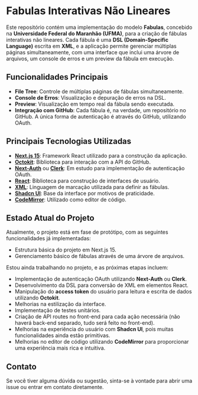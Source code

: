# Fabulas Interativas Não Lineares

Este repositório contém uma implementação do modelo **Fabulas**, concebido na **Universidade Federal do Maranhão (UFMA)**, para a criação de fábulas interativas não lineares. Cada fábula é uma **DSL (Domain-Specific Language)** escrita em **XML**, e a aplicação permite gerenciar múltiplas páginas simultaneamente, com uma interface que inclui uma árvore de arquivos, um console de erros e um preview da fábula em execução.

## Funcionalidades Principais

- **File Tree**: Controle de múltiplas páginas de fábulas simultaneamente.
- **Console de Erros**: Visualização e depuração de erros na DSL.
- **Preview**: Visualização em tempo real da fábula sendo executada.
- **Integração com GitHub**: Cada fábula é, na verdade, um repositório no GitHub. A única forma de autenticação é através do GitHub, utilizando OAuth.

## Principais Tecnologias Utilizadas

- **[Next.js 15](https://nextjs.org/)**: Framework React utilizado para a construção da aplicação.
- **[Octokit](https://octokit.github.io/)**: Biblioteca para interação com a API do GitHub.
- **[Next-Auth](https://next-auth.js.org/)** ou **[Clerk](https://clerk.dev/)**: Em estudo para implementação de autenticação OAuth.
- **[React](https://reactjs.org/)**: Biblioteca para construção de interfaces de usuário.
- **[XML](https://www.w3.org/XML/)**: Linguagem de marcação utilizada para definir as fábulas.
- **[Shadcn UI](https://shadcn-ui.com/)**: Base da interface por motivos de praticidade.
- **[CodeMirror](https://codemirror.net/)**: Utilizado como editor de código.

## Estado Atual do Projeto

Atualmente, o projeto está em fase de protótipo, com as seguintes funcionalidades já implementadas:

- Estrutura básica do projeto em Next.js 15.
- Gerenciamento básico de fábulas através de uma árvore de arquivos.

Estou ainda trabalhando no projeto, e as próximas etapas incluem:

- Implementação de autenticação OAuth utilizando **Next-Auth** ou **Clerk**.
- Desenvolvimento da DSL para conversão de XML em elementos React.
- Manipulação do **access token** do usuário para leitura e escrita de dados utilizando **Octokit**.
- Melhorias na estilização da interface.
- Implementação de testes unitários.
- Criação de API routes no front-end para cada ação necessária (não haverá back-end separado, tudo será feito no front-end).
- Melhorias na experiência do usuário com **Shadcn UI**, pois muitas funcionalidades ainda estão primitivas.
- Melhorias no editor de código utilizando **CodeMirror** para proporcionar uma experiência mais rica e intuitiva.

## Contato

Se você tiver alguma dúvida ou sugestão, sinta-se à vontade para abrir uma issue ou entrar em contato diretamente.
